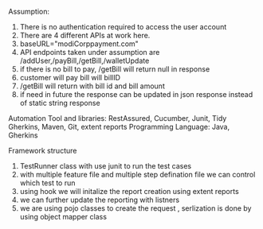 Assumption:
1. There is no authentication required to access the user account
2. There are 4 different APIs at work here.
3. baseURL="modiCorppayment.com"
4. API endpoints  taken under assumption are /addUser,/payBill,/getBill,/walletUpdate
5. if there is no bill to pay, /getBill will return null in response
6. customer will pay bill will billID
7. /getBill will return with bill id and bill amount
8. if need in future the response can be updated in json response instead of static string response

Automation Tool and libraries: RestAssured, Cucumber, Junit, Tidy Gherkins, Maven, Git, extent reports
Programming Language: Java, Gherkins

Framework structure

1. TestRunner class with use junit to run the test cases
2. with multiple feature file and multiple step defination file we can control which test to run
3. using hook we will initalize the report creation using extent reports
4. we can further update the reporting with listners 
5. we are using pojo classes to create the request , serlization is done by using object mapper class
